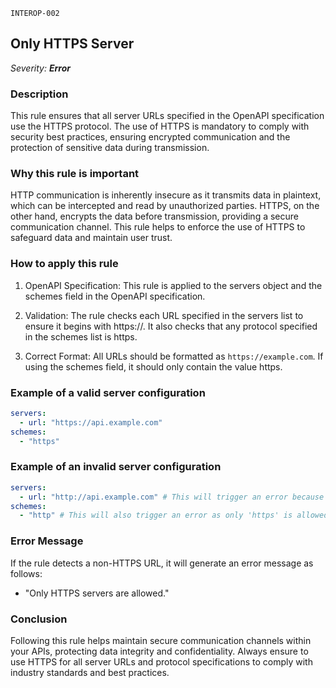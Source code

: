 `INTEROP-002`

## Only HTTPS Server

_Severity: **Error**_

### Description

This rule ensures that all server URLs specified in the OpenAPI specification use the HTTPS protocol. The use of HTTPS is mandatory to comply with security best practices, ensuring encrypted communication and the protection of sensitive data during transmission.

### Why this rule is important

HTTP communication is inherently insecure as it transmits data in plaintext, which can be intercepted and read by unauthorized parties. HTTPS, on the other hand, encrypts the data before transmission, providing a secure communication channel. This rule helps to enforce the use of HTTPS to safeguard data and maintain user trust.

### How to apply this rule

1. OpenAPI Specification:
   This rule is applied to the servers object and the schemes field in the OpenAPI specification.

2. Validation:
   The rule checks each URL specified in the servers list to ensure it begins with https://.
   It also checks that any protocol specified in the schemes list is https.

3. Correct Format:
   All URLs should be formatted as `https://example.com`.
   If using the schemes field, it should only contain the value https.

### Example of a valid server configuration

```yaml
servers:
  - url: "https://api.example.com"
schemes:
  - "https"
```

### Example of an invalid server configuration

```yaml
servers:
  - url: "http://api.example.com" # This will trigger an error because it's not using HTTPS.
schemes:
  - "http" # This will also trigger an error as only 'https' is allowed.
```

### Error Message

If the rule detects a non-HTTPS URL, it will generate an error message as follows:

- "Only HTTPS servers are allowed."

### Conclusion

Following this rule helps maintain secure communication channels within your APIs, protecting data integrity and confidentiality. Always ensure to use HTTPS for all server URLs and protocol specifications to comply with industry standards and best practices.
